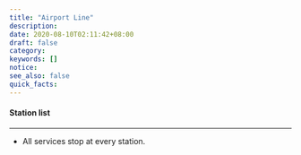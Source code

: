 ```yaml
---
title: "Airport Line"
description: 
date: 2020-08-10T02:11:42+08:00
draft: false
category:
keywords: []
notice:
see_also: false
quick_facts:
---
```


#### Station list

---

 - All services stop at every station.